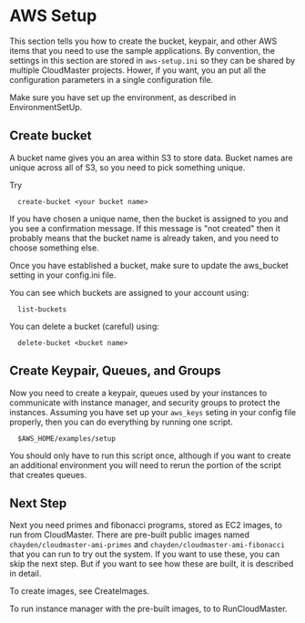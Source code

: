 # AWS Setup #

This section tells you how to create the bucket, keypair, and other AWS items that you need to use the sample applications.  By convention, the settings in this section are stored in `aws-setup.ini` so they can be shared by multiple CloudMaster projects.  Hower, if you want, you an put all the configuration parameters in a single configuration file.

Make sure you have set up the environment, as described in EnvironmentSetUp.

## Create bucket ##

A bucket name gives you an area within S3 to store data.  Bucket names are unique across all of S3, so you need to pick something unique.

Try
```
  create-bucket <your bucket name>
```

If you have chosen a unique name, then the bucket is assigned to you and you see a confirmation message.  If this message is "not created" then it probably means that the bucket name is already taken, and you need to choose something else.

Once you have established a bucket, make sure to update the aws\_bucket setting in your config.ini file.

You can see which buckets are assigned to your account using:
```
  list-buckets
```

You can delete a bucket (careful) using:
```
  delete-bucket <bucket name>
```

## Create Keypair, Queues, and Groups ##

Now you need to create a keypair, queues used by your instances to communicate with instance manager, and security groups to protect the instances.  Assuming you have set up your `aws_keys` seting in your config file properly, then you can do everything by running one script.
```
  $AWS_HOME/examples/setup
```

You should only have to run this script once, although if you want to create an additional environment you will need to rerun the portion of the script that creates queues.

## Next Step ##
Next you need primes and fibonacci programs, stored as EC2 images, to run from CloudMaster.  There are pre-built public images named `chayden/cloudmaster-ami-primes` and `chayden/cloudmaster-ami-fibonacci` that you can run to try out the system.  If you want to use these, you can skip the next step.  But if you want to see how these are built, it is described in detail.

To create images, see CreateImages.

To run instance manager with the pre-built images, to to RunCloudMaster.